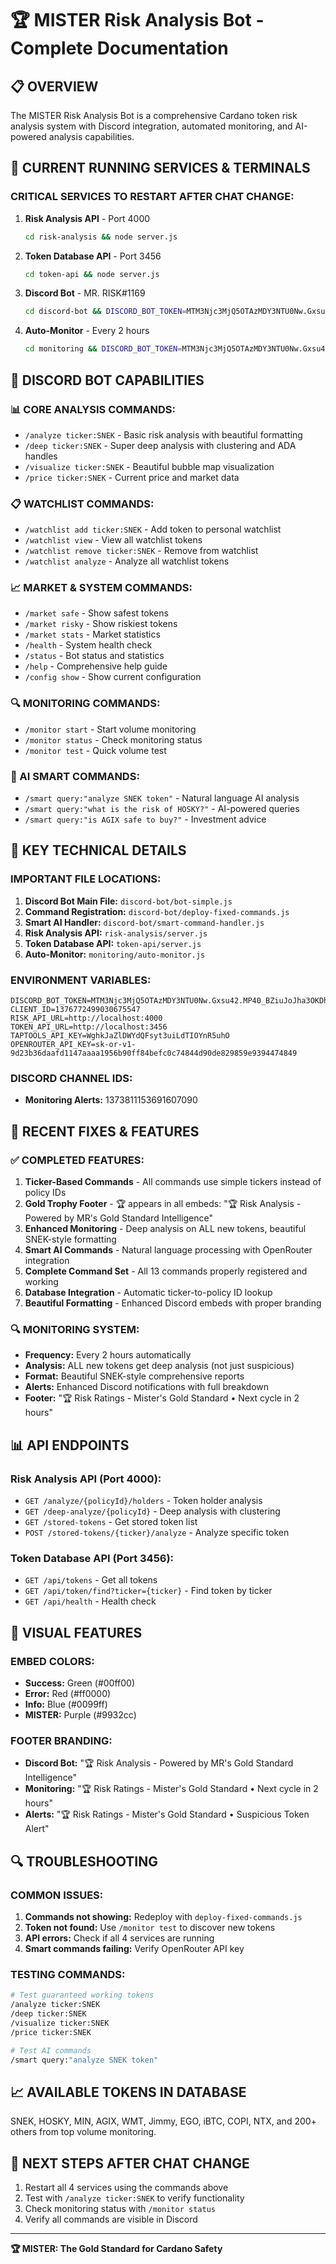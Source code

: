 # 🏆 MISTER Risk Analysis Bot - Complete Documentation

## 📋 OVERVIEW
The MISTER Risk Analysis Bot is a comprehensive Cardano token risk analysis system with Discord integration, automated monitoring, and AI-powered analysis capabilities.

## 🚀 CURRENT RUNNING SERVICES & TERMINALS

### **CRITICAL SERVICES TO RESTART AFTER CHAT CHANGE:**

1. **Risk Analysis API** - Port 4000
   ```bash
   cd risk-analysis && node server.js
   ```

2. **Token Database API** - Port 3456
   ```bash
   cd token-api && node server.js
   ```

3. **Discord Bot** - MR. RISK#1169
   ```bash
   cd discord-bot && DISCORD_BOT_TOKEN=MTM3Njc3MjQ5OTAzMDY3NTU0Nw.Gxsu42.MP40_BZiuJoJha3OKDhRDnjsbHhee9gjD6ZxXA node bot-simple.js
   ```

4. **Auto-Monitor** - Every 2 hours
   ```bash
   cd monitoring && DISCORD_BOT_TOKEN=MTM3Njc3MjQ5OTAzMDY3NTU0Nw.Gxsu42.MP40_BZiuJoJha3OKDhRDnjsbHhee9gjD6ZxXA node auto-monitor.js start
   ```

## 🤖 DISCORD BOT CAPABILITIES

### **📊 CORE ANALYSIS COMMANDS:**
- `/analyze ticker:SNEK` - Basic risk analysis with beautiful formatting
- `/deep ticker:SNEK` - Super deep analysis with clustering and ADA handles
- `/visualize ticker:SNEK` - Beautiful bubble map visualization
- `/price ticker:SNEK` - Current price and market data

### **📋 WATCHLIST COMMANDS:**
- `/watchlist add ticker:SNEK` - Add token to personal watchlist
- `/watchlist view` - View all watchlist tokens
- `/watchlist remove ticker:SNEK` - Remove from watchlist
- `/watchlist analyze` - Analyze all watchlist tokens

### **📈 MARKET & SYSTEM COMMANDS:**
- `/market safe` - Show safest tokens
- `/market risky` - Show riskiest tokens
- `/market stats` - Market statistics
- `/health` - System health check
- `/status` - Bot status and statistics
- `/help` - Comprehensive help guide
- `/config show` - Show current configuration

### **🔍 MONITORING COMMANDS:**
- `/monitor start` - Start volume monitoring
- `/monitor status` - Check monitoring status
- `/monitor test` - Quick volume test

### **🤖 AI SMART COMMANDS:**
- `/smart query:"analyze SNEK token"` - Natural language AI analysis
- `/smart query:"what is the risk of HOSKY?"` - AI-powered queries
- `/smart query:"is AGIX safe to buy?"` - Investment advice

## 🔧 KEY TECHNICAL DETAILS

### **IMPORTANT FILE LOCATIONS:**

1. **Discord Bot Main File:** `discord-bot/bot-simple.js`
2. **Command Registration:** `discord-bot/deploy-fixed-commands.js`
3. **Smart AI Handler:** `discord-bot/smart-command-handler.js`
4. **Risk Analysis API:** `risk-analysis/server.js`
5. **Token Database API:** `token-api/server.js`
6. **Auto-Monitor:** `monitoring/auto-monitor.js`

### **ENVIRONMENT VARIABLES:**
```
DISCORD_BOT_TOKEN=MTM3Njc3MjQ5OTAzMDY3NTU0Nw.Gxsu42.MP40_BZiuJoJha3OKDhRDnjsbHhee9gjD6ZxXA
CLIENT_ID=1376772499030675547
RISK_API_URL=http://localhost:4000
TOKEN_API_URL=http://localhost:3456
TAPTOOLS_API_KEY=WghkJaZlDWYdQFsyt3uiLdTIOYnR5uhO
OPENROUTER_API_KEY=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
```

### **DISCORD CHANNEL IDS:**
- **Monitoring Alerts:** 1373811153691607090

## 🎯 RECENT FIXES & FEATURES

### **✅ COMPLETED FEATURES:**
1. **Ticker-Based Commands** - All commands use simple tickers instead of policy IDs
2. **Gold Trophy Footer** - 🏆 appears in all embeds: "🏆 Risk Analysis - Powered by MR's Gold Standard Intelligence"
3. **Enhanced Monitoring** - Deep analysis on ALL new tokens, beautiful SNEK-style formatting
4. **Smart AI Commands** - Natural language processing with OpenRouter integration
5. **Complete Command Set** - All 13 commands properly registered and working
6. **Database Integration** - Automatic ticker-to-policy ID lookup
7. **Beautiful Formatting** - Enhanced Discord embeds with proper branding

### **🔍 MONITORING SYSTEM:**
- **Frequency:** Every 2 hours automatically
- **Analysis:** ALL new tokens get deep analysis (not just suspicious)
- **Format:** Beautiful SNEK-style comprehensive reports
- **Alerts:** Enhanced Discord notifications with full breakdown
- **Footer:** "🏆 Risk Ratings - Mister's Gold Standard • Next cycle in 2 hours"

## 📊 API ENDPOINTS

### **Risk Analysis API (Port 4000):**
- `GET /analyze/{policyId}/holders` - Token holder analysis
- `GET /deep-analyze/{policyId}` - Deep analysis with clustering
- `GET /stored-tokens` - Get stored token list
- `POST /stored-tokens/{ticker}/analyze` - Analyze specific token

### **Token Database API (Port 3456):**
- `GET /api/tokens` - Get all tokens
- `GET /api/token/find?ticker={ticker}` - Find token by ticker
- `GET /api/health` - Health check

## 🎨 VISUAL FEATURES

### **EMBED COLORS:**
- **Success:** Green (#00ff00)
- **Error:** Red (#ff0000)
- **Info:** Blue (#0099ff)
- **MISTER:** Purple (#9932cc)

### **FOOTER BRANDING:**
- **Discord Bot:** "🏆 Risk Analysis - Powered by MR's Gold Standard Intelligence"
- **Monitoring:** "🏆 Risk Ratings - Mister's Gold Standard • Next cycle in 2 hours"
- **Alerts:** "🏆 Risk Ratings - Mister's Gold Standard • Suspicious Token Alert"

## 🔍 TROUBLESHOOTING

### **COMMON ISSUES:**
1. **Commands not showing:** Redeploy with `deploy-fixed-commands.js`
2. **Token not found:** Use `/monitor test` to discover new tokens
3. **API errors:** Check if all 4 services are running
4. **Smart commands failing:** Verify OpenRouter API key

### **TESTING COMMANDS:**
```bash
# Test guaranteed working tokens
/analyze ticker:SNEK
/deep ticker:SNEK
/visualize ticker:SNEK
/price ticker:SNEK

# Test AI commands
/smart query:"analyze SNEK token"
```

## 📈 AVAILABLE TOKENS IN DATABASE
SNEK, HOSKY, MIN, AGIX, WMT, Jimmy, EGO, iBTC, COPI, NTX, and 200+ others from top volume monitoring.

## 🎯 NEXT STEPS AFTER CHAT CHANGE
1. Restart all 4 services using the commands above
2. Test with `/analyze ticker:SNEK` to verify functionality
3. Check monitoring status with `/monitor status`
4. Verify all commands are visible in Discord

---
**🏆 MISTER: The Gold Standard for Cardano Safety**
